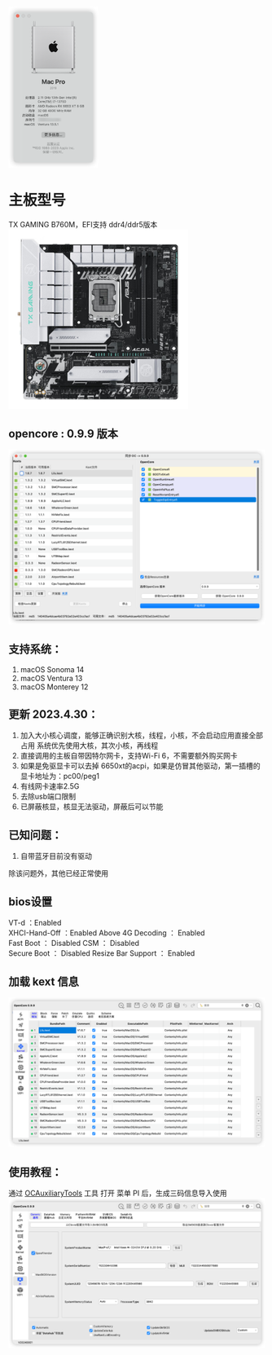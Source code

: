 <img src="images/info.jpg" width=35%>

# 主板型号
TX GAMING B760M，EFI支持 ddr4/ddr5版本
<img src="images/tx-b760m.jpg" width=70%>

## opencore : 0.9.9 版本
![oc-0.9.9](images/oc099.png)

## 支持系统：
1. macOS Sonoma 14
2. macOS Ventura 13
3. macOS Monterey 12

## 更新 2023.4.30：
1. 加入大小核心调度，能够正确识别大核，线程，小核，不会启动应用直接全部占用
   系统优先使用大核，其次小核，再线程
2. 直接调用的主板自带因特尔网卡，支持Wi-Fi 6，不需要额外购买网卡
3. 如果是免驱显卡可以去掉 6650xt的acpi，如果是仿冒其他驱动，第一插槽的显卡地址为：pc00/peg1
4. 有线网卡速率2.5G
5. 去除usb端口限制
6. 已屏蔽核显，核显无法驱动，屏蔽后可以节能

## 已知问题：
1. 自带蓝牙目前没有驱动

除该问题外，其他已经正常使用

## bios设置
  VT-d ：Enabled		
  XHCI-Hand-Off ：Enabled
  Above 4G Decoding ： Enabled		
  Fast Boot	： Disabled
  CSM	： Disabled		
  Secure Boot ： Disabled
  Resize Bar Support	： Enabled

## 加载 kext 信息
![加载的kext信息](images/kext.png)


## 使用教程：
通过 [OCAuxiliaryTools](https://github.com/ic005k/OCAuxiliaryTools/releases) 工具 打开 菜单 PI 后，生成三码信息导入使用
![三码设置](images/smi.png)